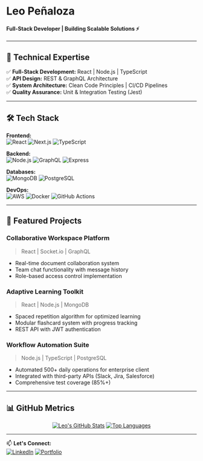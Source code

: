 # Leo Peñaloza  
#### **Full-Stack Developer** | Building Scalable Solutions ⚡  

---

## 🔧 Technical Expertise  
✅ **Full-Stack Development:** React | Node.js | TypeScript  
✅ **API Design:** REST & GraphQL Architecture  
✅ **System Architecture:** Clean Code Principles | CI/CD Pipelines  
✅ **Quality Assurance:** Unit & Integration Testing (Jest)  

---

## 🛠 Tech Stack  
**Frontend:**  
![React](https://img.shields.io/badge/-React-61DAFB?logo=react&logoColor=black) 
![Next.js](https://img.shields.io/badge/-Next.js-000000?logo=next.js) 
![TypeScript](https://img.shields.io/badge/-TypeScript-3178C6?logo=typescript)  

**Backend:**  
![Node.js](https://img.shields.io/badge/-Node.js-339933?logo=node.js) 
![GraphQL](https://img.shields.io/badge/-GraphQL-E10098?logo=graphql) 
![Express](https://img.shields.io/badge/-Express-000000?logo=express)  

**Databases:**  
![MongoDB](https://img.shields.io/badge/-MongoDB-47A248?logo=mongodb) 
![PostgreSQL](https://img.shields.io/badge/-PostgreSQL-4169E1?logo=postgresql)  

**DevOps:**  
![AWS](https://img.shields.io/badge/-AWS-232F3E?logo=amazon-aws) 
![Docker](https://img.shields.io/badge/-Docker-2496ED?logo=docker) 
![GitHub Actions](https://img.shields.io/badge/-GitHub_Actions-2088FF?logo=github-actions)  

---

## 🚀 Featured Projects  

### Collaborative Workspace Platform  
> React | Socket.io | GraphQL  
- Real-time document collaboration system  
- Team chat functionality with message history  
- Role-based access control implementation  

### Adaptive Learning Toolkit  
> React | Node.js | MongoDB  
- Spaced repetition algorithm for optimized learning  
- Modular flashcard system with progress tracking  
- REST API with JWT authentication  

### Workflow Automation Suite  
> Node.js | TypeScript | PostgreSQL  
- Automated 500+ daily operations for enterprise client  
- Integrated with third-party APIs (Slack, Jira, Salesforce)  
- Comprehensive test coverage (85%+)  

---

## 📊 GitHub Metrics  

<div align="center">

[![Leo's GitHub Stats](https://github-readme-stats.vercel.app/api?username=lpenaloza16&show_icons=true&theme=radical&hide=issues)](https://github.com/lpenaloza16)
[![Top Languages](https://github-readme-stats.vercel.app/api/top-langs/?username=lpenaloza16&layout=compact&theme=radical)](https://github.com/lpenaloza16)

</div>

---

📫 **Let's Connect:**  
[![LinkedIn](https://img.shields.io/badge/-LinkedIn-0A66C2?logo=linkedin)](https://linkedin.com/in/yourprofile) 
[![Portfolio](https://img.shields.io/badge/-Portfolio-4285F4?logo=google-chrome)](https://yourportfolio.com)
